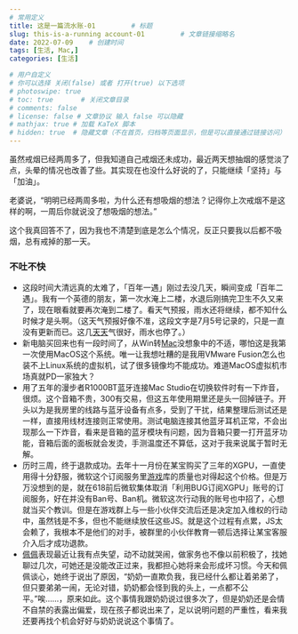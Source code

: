 ```yaml
---
# 常用定义
title: 这是一篇流水账-01         # 标题
slug: this-is-a-running account-01         # 文章链接缩略名
date: 2022-07-09    # 创建时间
tags: [生活, Mac,]
categories: [生活]

# 用户自定义
# 你可以选择 关闭(false) 或者 打开(true) 以下选项
# photoswipe: true
# toc: true       # 关闭文章目录
# comments: false
# license: false # 文章协议 输入 false 可以隐藏
# mathjax: true # 加载 KaTeX 脚本
# hidden: true  # 隐藏文章（不在首页，归档等页面显示，但是可以直接通过链接访问）
---
```


虽然戒烟已经两周多了，但我知道自己戒烟还未成功，最近两天想抽烟的感觉淡了点，头晕的情况也改善了些。其实现在也没什么好说的了，只能继续「坚持」与「加油」。

老婆说，“明明已经两周多啦，为什么还有想吸烟的想法？记得你上次戒烟不是这样的啊，一周后你就说没了想吸烟的想法。”

这个我真回答不了，因为我也不清楚到底是怎么个情况，反正只要我以后都不吸烟，总有戒掉的那一天。

### 不吐不快

- 这段时间大清远真的太难了，「百年一遇」刚过去没几天，瞬间变成「百年二遇」。我有一个英德的朋友，第一次水淹上二楼，水退后刚搞完卫生不久又来了，现在眼看就要再次淹到二楼了。看天气预报，雨水还将继续，都不知什么时候才是头啊。（这天气预报好像不准，这段文字是7月5号记录的，只是一直没有更新而已。这几[天天](天天.md)气很好，雨水也停了。）
- 新电脑买回来也有一段时间了，从Win转[Mac](Mac.md)没想象中的不适，哪怕这是我第一次使用MacOS这个系统。唯一让我想吐糟的是我用VMware Fusion怎么也装不上Linux系统的虚拟机，试了很多镜像均不能成功。难道MacOS虚拟机市场真就PD一家独大？
- 用了五年的漫步者R1000BT蓝牙连接Mac Studio在切换软件时有一下炸音，很烦。这个音箱不贵，300有交易，但这五年使用期里还是头一回掉链子。开头以为是我房里的线路与蓝牙设备有点多，受到了干扰，结果整理后测试还是一样，直接用线材连接则正常使用。测试电脑连接其他蓝牙耳机正常，不会出现那么一下炸音，看来是音箱的蓝牙模块有问题，因为音箱只要一打开蓝牙功能，音箱后面的面板就会发烫，手测温度还不算低，这对于我来说属于暂时无解。
- 历时三周，终于退款成功。去年十一月份在某宝购买了三年的XGPU，一直使用得十分舒服，微软这个订阅服务里[游戏](游戏.md)库的质量也对得起这个价格。但是万万没想到的是，就在618前后微软集体取消「利用BUG订阅XGPU」账号的订阅服务，好在并没有Ban号、Ban机。微软这次行动我的账号也中招了，心想就当买个教训。但是在游戏群上与一些小伙伴交流后还是决定加入维权的行动中，虽然钱是不多，但也不能继续放任这些JS。就是这个过程有点累，JS太会赖了，我根本不是他们的对手，被群里的小伙伴教育一顿后选择让某宝客服介入后才成功退款。
- [佩佩](佩佩.md)表现最近让我有点失望，动不动就哭闹，做家务也不像以前积极了，找她聊过几次，可她还是没能改正过来，我都担心她将来会形成坏习惯。今天和佩佩谈心，她终于说出了原因，“奶奶一直欺负我，我已经什么都让着弟弟了，但只要弟弟一闹，无论对错，奶奶都会怪到我的头上，一点都不公平。”唉……，原来如此。这个事情我跟奶奶说过很多次了，但是奶奶还是会情不自禁的表露出偏爱，现在孩子都说出来了，足以说明问题的严重性，看来我还要再找个机会好好与奶奶说说这个事情了。